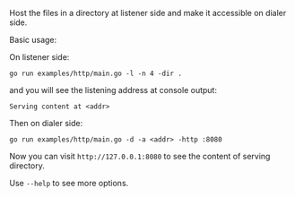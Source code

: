Host the files in a directory at listener side and make it accessible on dialer
side.

Basic usage:

On listener side:

```shell
go run examples/http/main.go -l -n 4 -dir .
```

and you will see the listening address at console output:

```
Serving content at <addr>
```

Then on dialer side:

```shell
go run examples/http/main.go -d -a <addr> -http :8080
```

Now you can visit `http://127.0.0.1:8080` to see the content of serving
directory.

Use `--help` to see more options.
